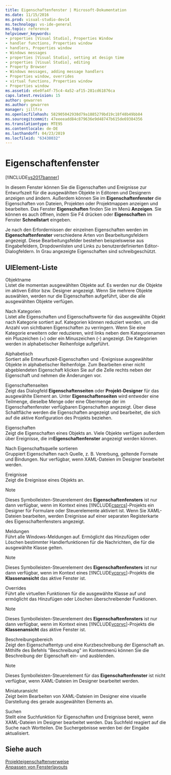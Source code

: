 ```yaml
---
title: Eigenschaftenfenster | Microsoft-Dokumentation
ms.date: 11/15/2016
ms.prod: visual-studio-dev14
ms.technology: vs-ide-general
ms.topic: reference
helpviewer_keywords:
- properties [Visual Studio], Properties Window
- handler functions, Properties window
- handlers, Properties window
- Windows messages
- properties [Visual Studio], setting at design time
- properties [Visual Studio], editing
- Property Browser
- Windows messages, adding message handlers
- Properties window, overrides
- virtual functions, Properties window
- Properties window
ms.assetid: e6e0fa4f-75c4-4a52-af15-281cd61876ca
caps.latest.revision: 15
author: gewarren
ms.author: gewarren
manager: jillfra
ms.openlocfilehash: 582905042938d79a1885279bd19c18f48b49bb84
ms.sourcegitcommit: 47eeeeadd84c879636e9d48747b615de69384356
ms.translationtype: MTE95
ms.contentlocale: de-DE
ms.lasthandoff: 04/23/2019
ms.locfileid: "63438032"
---
```

# <a name="properties-window"></a>Eigenschaftenfenster
[!INCLUDE[vs2017banner](../../includes/vs2017banner.md)]

In diesem Fenster können Sie die Eigenschaften und Ereignisse zur Entwurfszeit für die ausgewählten Objekte in Editoren und Designern anzeigen und ändern. Außerdem können Sie im **Eigenschaftenfenster** die Eigenschaften von Dateien, Projekten oder Projektmappen anzeigen und bearbeiten. Das Fenster **Eigenschaften** finden Sie im Menü **Anzeigen**. Sie können es auch öffnen, indem Sie F4 drücken oder **Eigenschaften** im Fenster **Schnellstart** eingeben.  
  
 Je nach den Erfordernissen der einzelnen Eigenschaften werden im **Eigenschaftenfenster** verschiedene Arten von Bearbeitungsfeldern angezeigt. Diese Bearbeitungsfelder bestehen beispielsweise aus Eingabefeldern, Dropdownlisten und Links zu benutzerdefinierten Editor-Dialogfeldern. In Grau angezeigte Eigenschaften sind schreibgeschützt.  
  
## <a name="uielement-list"></a>UIElement-Liste  
 Objektname  
 Listet die momentan ausgewählten Objekte auf. Es werden nur die Objekte im aktiven Editor bzw. Designer angezeigt. Wenn Sie mehrere Objekte auswählen, werden nur die Eigenschaften aufgeführt, über die alle ausgewählten Objekte verfügen.  
  
 Nach Kategorien  
 Listet alle Eigenschaften und Eigenschaftswerte für das ausgewählte Objekt nach Kategorie sortiert auf. Kategorien können reduziert werden, um die Anzahl von sichtbaren Eigenschaften zu verringern. Wenn Sie eine Kategorie erweitern oder reduzieren, wird links neben dem Kategorienamen ein Pluszeichen (+) oder ein Minuszeichen (-) angezeigt. Die Kategorien werden in alphabetischer Reihenfolge aufgeführt.  
  
 Alphabetisch  
 Sortiert alle Entwurfszeit-Eigenschaften und -Ereignisse ausgewählter Objekte in alphabetischer Reihenfolge. Zum Bearbeiten einer nicht abgeblendeten Eigenschaft klicken Sie auf die Zelle rechts neben der Eigenschaft und nehmen die Änderungen vor.  
  
 Eigenschaftenseiten  
 Zeigt das Dialogfeld **Eigenschaftenseiten** oder **Projekt-Designer** für das ausgewählte Element an. Unter **Eigenschaftenseiten** wird entweder eine Teilmenge, dieselbe Menge oder eine Obermenge der im Eigenschaftenfenster verfügbaren Eigenschaften angezeigt. Über diese Schaltfläche werden die Eigenschaften angezeigt und bearbeitet, die sich auf die aktive Konfiguration des Projekts beziehen.  
  
 Eigenschaften  
 Zeigt die Eigenschaften eines Objekts an. Viele Objekte verfügen außerdem über Ereignisse, die im**Eigenschaftenfenster** angezeigt werden können.  
  
 Nach Eigenschaftsquelle sortieren  
 Gruppiert Eigenschaften nach Quelle, z. B. Vererbung, geltende Formate und Bindungen. Nur verfügbar, wenn XAML-Dateien im Designer bearbeitet werden.  
  
 Ereignisse  
 Zeigt die Ereignisse eines Objekts an.  
  
> [!NOTE]
> Dieses Symbolleisten-Steuerelement des **Eigenschaftenfensters** ist nur dann verfügbar, wenn im Kontext eines [!INCLUDE[csprcs](../../includes/csprcs-md.md)]-Projekts ein Designer für Formulare oder Steuerelemente aktiviert ist. Wenn Sie XAML-Dateien bearbeiten, werden Ereignisse auf einer separaten Registerkarte des Eigenschaftenfensters angezeigt.  
  
 Meldungen  
 Führt alle Windows-Meldungen auf. Ermöglicht das Hinzufügen oder Löschen bestimmter Handlerfunktionen für die Nachrichten, die für die ausgewählte Klasse gelten.  
  
> [!NOTE]
> Dieses Symbolleisten-Steuerelement des **Eigenschaftenfensters** ist nur dann verfügbar, wenn im Kontext eines [!INCLUDE[vcprvc](../../includes/vcprvc-md.md)]-Projekts die **Klassenansicht** das aktive Fenster ist.  
  
 Overrides  
 Führt alle virtuellen Funktionen für die ausgewählte Klasse auf und ermöglicht das Hinzufügen oder Löschen überschreibender Funktionen.  
  
> [!NOTE]
> Dieses Symbolleisten-Steuerelement des **Eigenschaftenfensters** ist nur dann verfügbar, wenn im Kontext eines [!INCLUDE[vcprvc](../../includes/vcprvc-md.md)]-Projekts die **Klassenansicht** das aktive Fenster ist.  
  
 Beschreibungsbereich  
 Zeigt den Eigenschaftentyp und eine Kurzbeschreibung der Eigenschaft an. Mithilfe des Befehls "Beschreibung" im Kontextmenü können Sie die Beschreibung der Eigenschaft ein- und ausblenden.  
  
> [!NOTE]
> Dieses Symbolleisten-Steuerelement für das **Eigenschaftenfenster** ist nicht verfügbar, wenn XAML-Dateien im Designer bearbeitet werden.  
  
 Miniaturansicht  
 Zeigt beim Bearbeiten von XAML-Dateien im Designer eine visuelle Darstellung des gerade ausgewählten Elements an.  
  
 Suchen  
 Stellt eine Suchfunktion für Eigenschaften und Ereignisse bereit, wenn XAML-Dateien im Designer bearbeitet werden. Das Suchfeld reagiert auf die Suche nach Wortteilen. Die Suchergebnisse werden bei der Eingabe aktualisiert.  
  
## <a name="see-also"></a>Siehe auch  
 [Projekteigenschaftenverweise](../../ide/reference/project-properties-reference.md)   
 [Anpassen von Fensterlayouts](../../ide/customizing-window-layouts-in-visual-studio.md)

